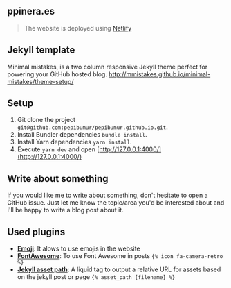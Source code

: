 ppinera.es
---------------

> The website is deployed using [Netlify](netlify.com)

## Jekyll template
Minimal mistakes, is a two column responsive Jekyll theme perfect for powering your GitHub hosted blog. 
http://mmistakes.github.io/minimal-mistakes/theme-setup/

## Setup

1. Git clone the project `git@github.com:pepibumur/pepibumur.github.io.git`.
2. Install Bundler dependencies `bundle install`.
3. Install Yarn dependencies `yarn install`.
4. Execute `yarn dev` and open [http://127.0.0.1:4000/](http://127.0.0.1:4000/)

## Write about something
If you would like me to write about something, don't hesitate to open a GitHub issue. Just let me know the topic/area you'd be interested about and I'll be happy to write a blog post about it.

## Used plugins
- [**Emoji**](https://github.com/yihangho/emoji-for-jekyll): It alows to use emojis in the website
- [**FontAwesome**](https://gist.github.com/23maverick23/8532525): To use Font Awesome in posts `{% icon fa-camera-retro %}`
- [**Jekyll asset path**](https://github.com/samrayner/jekyll-asset-path-plugin): A liquid tag to output a relative URL for assets based on the jekyll post or page `{% asset_path [filename] %}`
